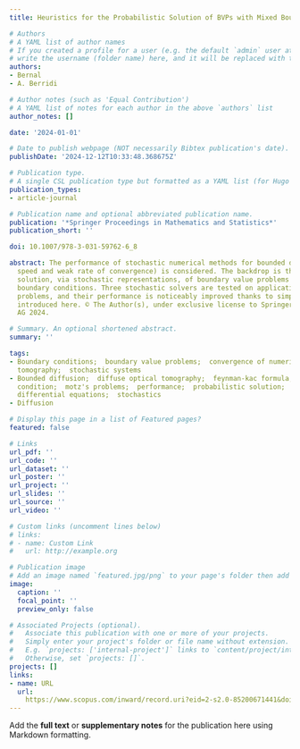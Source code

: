 ```yaml
---
title: Heuristics for the Probabilistic Solution of BVPs with Mixed Boundary Conditions

# Authors
# A YAML list of author names
# If you created a profile for a user (e.g. the default `admin` user at `content/authors/admin/`), 
# write the username (folder name) here, and it will be replaced with their full name and linked to their profile.
authors:
- Bernal
- A. Berridi

# Author notes (such as 'Equal Contribution')
# A YAML list of notes for each author in the above `authors` list
author_notes: []

date: '2024-01-01'

# Date to publish webpage (NOT necessarily Bibtex publication's date).
publishDate: '2024-12-12T10:33:48.368675Z'

# Publication type.
# A single CSL publication type but formatted as a YAML list (for Hugo requirements).
publication_types:
- article-journal

# Publication name and optional abbreviated publication name.
publication: '*Springer Proceedings in Mathematics and Statistics*'
publication_short: ''

doi: 10.1007/978-3-031-59762-6_8

abstract: The performance of stochastic numerical methods for bounded diffusions (accuracy,
  speed and weak rate of convergence) is considered. The backdrop is the pointwise
  solution, via stochastic representations, of boundary value problems with mixed
  boundary conditions. Three stochastic solvers are tested on application-inspired
  problems, and their performance is noticeably improved thanks to simple heuristics
  introduced here. © The Author(s), under exclusive license to Springer Nature Switzerland
  AG 2024.

# Summary. An optional shortened abstract.
summary: ''

tags:
- Boundary conditions;  boundary value problems;  convergence of numerical methods;  optical
  tomography;  stochastic systems
- Bounded diffusion;  diffuse optical tomography;  feynman-kac formula;  mixed boundary
  condition;  motz's problems;  performance;  probabilistic solution;  reflected diffusion;  stochastic
  differential equations;  stochastics
- Diffusion

# Display this page in a list of Featured pages?
featured: false

# Links
url_pdf: ''
url_code: ''
url_dataset: ''
url_poster: ''
url_project: ''
url_slides: ''
url_source: ''
url_video: ''

# Custom links (uncomment lines below)
# links:
# - name: Custom Link
#   url: http://example.org

# Publication image
# Add an image named `featured.jpg/png` to your page's folder then add a caption below.
image:
  caption: ''
  focal_point: ''
  preview_only: false

# Associated Projects (optional).
#   Associate this publication with one or more of your projects.
#   Simply enter your project's folder or file name without extension.
#   E.g. `projects: ['internal-project']` links to `content/project/internal-project/index.md`.
#   Otherwise, set `projects: []`.
projects: []
links:
- name: URL
  url: 
    https://www.scopus.com/inward/record.uri?eid=2-s2.0-85200671441&doi=10.1007%2f978-3-031-59762-6_8&partnerID=40&md5=b9586b401e5db53b8c8e79b41183b662
---
```


Add the **full text** or **supplementary notes** for the publication here using Markdown formatting.
